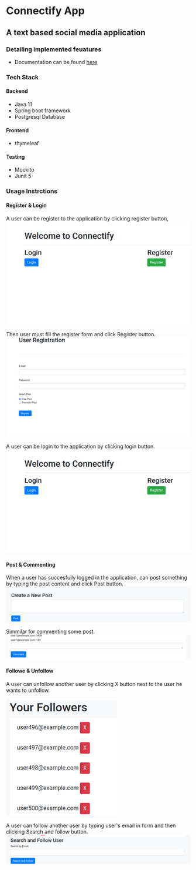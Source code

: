 # Connectify App
## A text based social media application
### Detailing implemented feuatures
- Documentation can be found [here](https://html-preview.github.io/?url=https://github.com/tasakos-dev/Connectify/blob/master/doc/index.html)
### Tech Stack
#### Backend
- Java 11
- Spring boot framework
- Postgresql Database
#### Frontend
- thymeleaf
#### Testing
- Mockito
- Junit 5
### Usage Instrctions
#### Register & Login
A user can be register to the application by clicking register button, ![register](/UserGuide/home.png?raw=true)

Then user must fill the register form and click Register button. ![form](/UserGuide/register.png?raw=true)

A user can be login to the application by clicking login button. ![login](/UserGuide/home.png?raw=true)
#### Post & Commenting
When a user has succesfully logged in the application, can post something by typing the post content and click Post button. ![post](/UserGuide/post.png?raw=true)

Simmilar for commenting some post. ![comment](/UserGuide/comment.png?raw=true)
#### Followe & Unfollow
A user can unfollow another user by clicking X button next to the user he wants to unfollow. 

![unfollow](/UserGuide/unfollow.png?raw=true)

A user can follow another user by typing user's email in form and then clicking Search and follow button. ![follow](/UserGuide/follow.png?raw=true)


